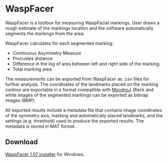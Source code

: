 # WaspFacer

WaspFacer is a toolbox for measuring WaspFacial markings. User draws a rough estimate of the markings location and the software automatically segments the markings from the area.

WaspFacer calculates for each segmented marking:
- Continuous Asymmetry Measure
- Procustes distance
- Difference in the log of area between left and right side of the marking.
- Total marking area.

The measurements can be exported from WaspFacer as .csv files for further analysis. The coordinates of the landmarks placed on the marking contour are exportable in a format compatible with [MorphoJ](http://www.flywings.org.uk/morphoj_page.htm). Black and white images of the segmented markings can be exported as bitmap images (BMP). 

All exported results include a metadata file that contains image coordinates of the symmetry axis, marking and automatically placed landmarks, and the settings (e.g. threshold) used to produce the exported results. The metadata is stored in MAT format.

## Download
[WaspFacer 1.07 installer](https://studentuef-my.sharepoint.com/:u:/g/personal/ciszek_uef_fi/EbaO-mbP5LFEv2ycxx8bctYBo0Z2ygoN0JV4XEUt2-n0kg?e=TcVMbj) for Windows.



